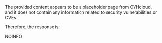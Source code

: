 The provided content appears to be a placeholder page from OVHcloud, and it does not contain any information related to security vulnerabilities or CVEs.

Therefore, the response is:

NOINFO